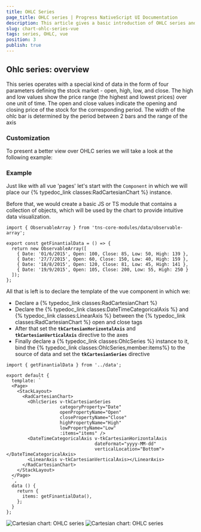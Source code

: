 ```yaml
---
title: OHLC Series
page_title: OHLC series | Progress NativeScript UI Documentation
description: This article gives a basic introduction of OHLC series and continues with a sample scenario of how OHLC series are used.
slug: chart-ohlc-series-vue
tags: series, OHLC, vue
position: 3
publish: true
---
```


## Ohlc series: overview
This series operates with a special kind of data in the form of four parameters defining the stock market - open, high, low, and close. The high and low values show the price range (the highest and lowest prices) over one unit of time. The open and close values indicate the opening and closing price of the stock for the corresponding period. The width of the ohlc bar is determined by the period between 2 bars and the range of the axis

### Customization

To present a better view over OHLC series we will take a look at the following example:

### Example
Just like with all vue 'pages' let's start with the `Component` in which we will place our {% typedoc_link classes:RadCartesianChart %} instance.

Before that, we would create a basic JS or TS module that contains a collection of objects, which will be used by the chart to provide intuitive data visualization.

```
import { ObservableArray } from 'tns-core-modules/data/observable-array';

export const getFinantialData = () => {
  return new ObservableArray([
    { Date: '01/6/2015', Open: 100, Close: 85, Low: 50, High: 139 },
    { Date: '27/7/2015', Open: 60, Close: 150, Low: 40, High: 159 },
    { Date: '18/8/2015', Open: 120, Close: 81, Low: 45, High: 141 },
    { Date: '19/9/2015', Open: 105, Close: 200, Low: 55, High: 250 }
  ]);
};
```

All that is left is to declare the template of the vue component in which we:

- Declare a {% typedoc_link classes:RadCartesianChart %}
- Declare the {% typedoc_link classes:DateTimeCategoricalAxis %} and {% typedoc_link classes:LinearAxis %} between the {% typedoc_link classes:RadCartesianChart %} open and close tags
- After that set the **`tkCartesianHorizontalAxis`** and **`tkCartesianVerticalAxis`** directive to the axes
- Finally declare a {% typedoc_link classes:OhlcSeries %} instance to it, bind the {% typedoc_link classes:OhlcSeries,member:items%} to the source of data and set the **`tkCartesianSeries`** directive

```
import { getFinantialData } from '../data';

export default {
  template: `
  <Page>
    <StackLayout>
      <RadCartesianChart>
        <OhlcSeries v-tkCartesianSeries
                    categoryProperty="Date"
                    openPropertyName="Open"
                    closePropertyName="Close"
                    highPropertyName="High"
                    lowPropertyName="Low"
                    :items="items" />
        <DateTimeCategoricalAxis v-tkCartesianHorizontalAxis
                                 dateFormat="yyyy-MM-dd"
                                 verticalLocation="Bottom"></DateTimeCategoricalAxis>
        <LinearAxis v-tkCartesianVerticalAxis></LinearAxis>
      </RadCartesianChart>
    </StackLayout>
  </Page>
  `,
  data () {
    return {
      items: getFinantialData(),
    };
  }
};
```

![Cartesian chart: OHLC series](../../../../../ui/img/ns_ui/ohlc_series_anroid.png " Scatter Bubble series on Android.") ![Cartesian chart: OHLC series](../../../../../ui/img/ns_ui/ohlc_series_ios.png "Scatter Bubble series on iOS.")
